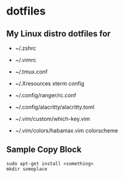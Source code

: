 # dotfiles

## My Linux distro dotfiles for

* ~/.zshrc
* ~/.vimrc
* ~/.tmux.conf
* ~/.Xresources xterm config

* ~/.config/ranger/rc.conf

* ~/.config/alacritty/alacritty.toml

* ~/.vim/custom/which-key.vim
* ~/.vim/colors/habamax.vim colorscheme

## Sample Copy Block

    sudo apt-get install <something>
    mkdir someplace
